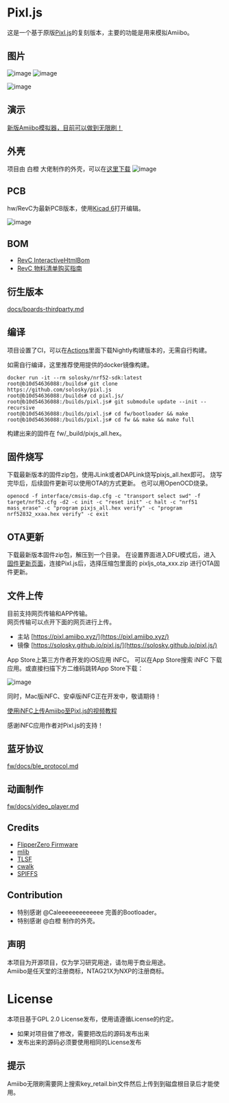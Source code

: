 # Pixl.js

这是一个基于原版[Pixl.js](http://www.espruino.com/Pixl.js)的复刻版本，主要的功能是用来模拟Amiibo。

## 图片

![image](https://github.com/solosky/pixl.js/blob/main/assets/pixljs-3.jpg)
![image](https://github.com/solosky/pixl.js/blob/main/assets/pixljs-4.jpg)

![image](https://github.com/solosky/pixl.js/blob/main/assets/pixljs-5.jpg)


## 演示

[新版Amiibo模拟器，目前可以做到无限刷！](https://www.bilibili.com/video/BV1TD4y1t76A/)

## 外壳

项目由 白橙 大佬制作的外壳，可以在[这里下载](https://www.thingiverse.com/thing:5877482) 
![image](https://github.com/solosky/pixl.js/blob/main/assets/pixjs-case1.png)

## PCB

hw/RevC为最新PCB版本，使用[Kicad 6](https://www.kicad.org/download/)打开编辑。

![image](https://github.com/solosky/pixl.js/blob/main/assets/pixljs-pcb-revc.png)

## BOM 

* [RevC InteractiveHtmlBom](docs/RevC-ibom.html)
* [RevC 物料清单购买指南](docs/RevC-bom.md)

## 衍生版本

[docs/boards-thirdparty.md](docs/boards-thirdparty.md)


## 编译

项目设置了CI，可以在[Actions](https://github.com/solosky/pixl.js/actions/workflows/pixl.js-fw.yml)里面下载Nightly构建版本的，无需自行构建。

如需自行编译，这里推荐使用提供的docker镜像构建。
```
docker run -it --rm solosky/nrf52-sdk:latest
root@b10d54636088:/builds# git clone https://github.com/solosky/pixl.js
root@b10d54636088:/builds# cd pixl.js/
root@b10d54636088:/builds/pixl.js# git submodule update --init --recursive
root@b10d54636088:/builds/pixl.js# cd fw/bootloader && make
root@b10d54636088:/builds/pixl.js# cd fw && make && make full
```
构建出来的固件在 fw/_build/pixjs_all.hex。

## 固件烧写

下载最新版本的固件zip包，使用JLink或者DAPLink烧写pixjs_all.hex即可。
烧写完毕后，后续固件更新可以使用OTA的方式更新。
也可以用OpenOCD烧录。
```
openocd -f interface/cmsis-dap.cfg -c "transport select swd" -f target/nrf52.cfg -d2 -c init -c "reset init" -c halt -c "nrf51 mass_erase" -c "program pixjs_all.hex verify" -c "program nrf52832_xxaa.hex verify" -c exit
```

## OTA更新
下载最新版本固件zip包，解压到一个目录。
在设置界面进入DFU模式后，进入 [固件更新页面](https://thegecko.github.io/web-bluetooth-dfu/examples/web.html)，连接Pixl.js后，选择压缩包里面的 pixljs_ota_xxx.zip 进行OTA固件更新。


## 文件上传

目前支持网页传输和APP传输。 <br />
网页传输可以点开下面的网页进行上传。

* 主站 [https://pixl.amiibo.xyz/](https://pixl.amiibo.xyz/)
* 镜像 [https://solosky.github.io/pixl.js/](https://solosky.github.io/pixl.js/)

App Store上第三方作者开发的iOS应用 iNFC。
可以在App Store搜索 iNFC 下载应用。或直接扫描下方二维码跳转App Store下载：

![image](https://github.com/solosky/pixl.js/blob/main/assets/iNFC.jpg)

同时，Mac版iNFC、安卓版iNFC正在开发中，敬请期待！

[使用iNFC上传Amiibo至Pixl.js的视频教程](https://www.bilibili.com/video/BV1RV4y1f7bn/)

感谢iNFC应用作者对Pixl.js的支持！


## 蓝牙协议

[fw/docs/ble_protocol.md](fw/docs/ble_protocol.md)

## 动画制作

[fw/docs/video_player.md](fw/docs/video_player.md)


## Credits

* [FlipperZero Firmware](https://github.com/flipperdevices/flipperzero-firmware)
* [mlib](https://github.com/P-p-H-d/mlib)
* [TLSF](https://github.com/mattconte/tlsf)
* [cwalk](https://github.com/likle/cwalk)
* [SPIFFS](https://github.com/pellepl/spiffs)

## Contribution 

* 特别感谢 @Caleeeeeeeeeeeee 完善的Bootloader。
* 特别感谢 @白橙 制作的外壳。 


## 声明

本项目为开源项目，仅为学习研究用途，请勿用于商业用途。 <br />
Amiibo是任天堂的注册商标，NTAG21X为NXP的注册商标。

# License

本项目基于GPL 2.0 License发布，使用请遵循License的约定。

* 如果对项目做了修改，需要把改后的源码发布出来
* 发布出来的源码必须要使用相同的License发布


## 提示 

Amiibo无限刷需要网上搜索key_retail.bin文件然后上传到到磁盘根目录后才能使用。
